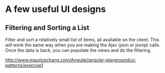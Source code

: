 # A few useful UI designs

## Filtering and Sorting a List

Filter and sort a relatively small list of items, all available on the client. This will work the same way when you are making the Ajax (json or jsonp) calls. Once the data is back, you can populate the views and do the filtering.

http://www.mauricechang.com/Angular/angular-playground/ui-patterns/exercise1